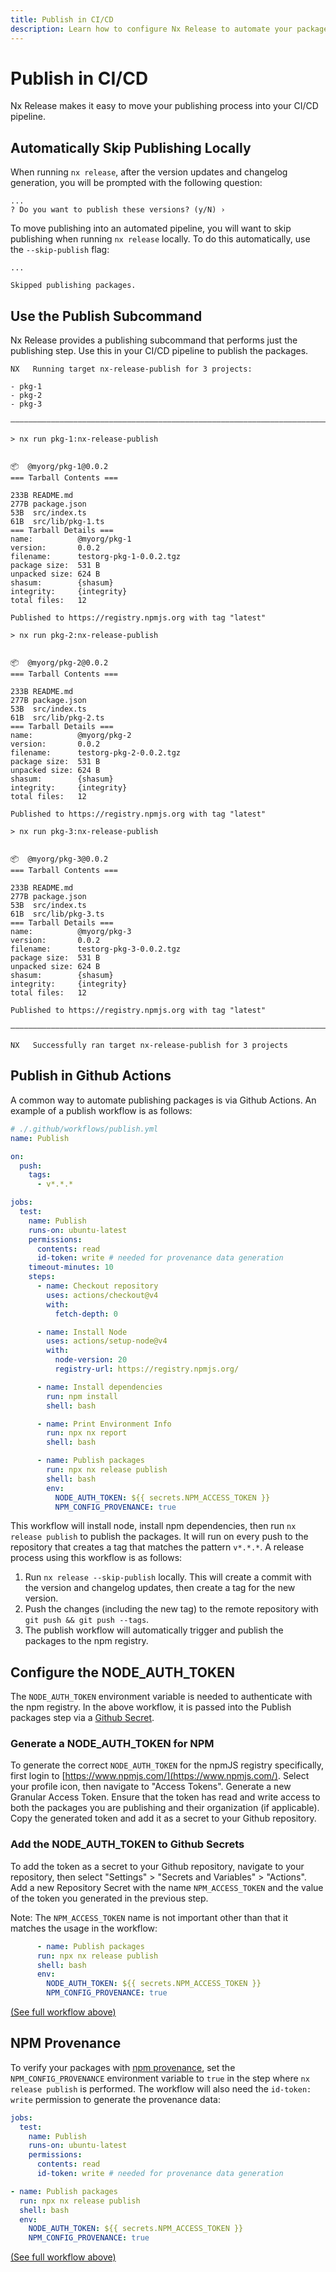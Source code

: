 ```yaml
---
title: Publish in CI/CD
description: Learn how to configure Nx Release to automate your package publishing process in CI/CD pipelines, including authentication, environment setup, and workflow examples.
---
```


# Publish in CI/CD

Nx Release makes it easy to move your publishing process into your CI/CD pipeline.

## Automatically Skip Publishing Locally

When running `nx release`, after the version updates and changelog generation, you will be prompted with the following question:

```{% command="nx release" %}
...
? Do you want to publish these versions? (y/N) ›
```

To move publishing into an automated pipeline, you will want to skip publishing when running `nx release` locally. To do this automatically, use the `--skip-publish` flag:

```{% command="nx release --skip-publish" %}
...

Skipped publishing packages.
```

## Use the Publish Subcommand

Nx Release provides a publishing subcommand that performs just the publishing step. Use this in your CI/CD pipeline to publish the packages.

```{% command="nx release publish" %}
NX   Running target nx-release-publish for 3 projects:

- pkg-1
- pkg-2
- pkg-3

—————————————————————————————————————————————————————————————————————————————————————————————————————————————————————————

> nx run pkg-1:nx-release-publish


📦  @myorg/pkg-1@0.0.2
=== Tarball Contents ===

233B README.md
277B package.json
53B  src/index.ts
61B  src/lib/pkg-1.ts
=== Tarball Details ===
name:          @myorg/pkg-1
version:       0.0.2
filename:      testorg-pkg-1-0.0.2.tgz
package size:  531 B
unpacked size: 624 B
shasum:        {shasum}
integrity:     {integrity}
total files:   12

Published to https://registry.npmjs.org with tag "latest"

> nx run pkg-2:nx-release-publish


📦  @myorg/pkg-2@0.0.2
=== Tarball Contents ===

233B README.md
277B package.json
53B  src/index.ts
61B  src/lib/pkg-2.ts
=== Tarball Details ===
name:          @myorg/pkg-2
version:       0.0.2
filename:      testorg-pkg-2-0.0.2.tgz
package size:  531 B
unpacked size: 624 B
shasum:        {shasum}
integrity:     {integrity}
total files:   12

Published to https://registry.npmjs.org with tag "latest"

> nx run pkg-3:nx-release-publish


📦  @myorg/pkg-3@0.0.2
=== Tarball Contents ===

233B README.md
277B package.json
53B  src/index.ts
61B  src/lib/pkg-3.ts
=== Tarball Details ===
name:          @myorg/pkg-3
version:       0.0.2
filename:      testorg-pkg-3-0.0.2.tgz
package size:  531 B
unpacked size: 624 B
shasum:        {shasum}
integrity:     {integrity}
total files:   12

Published to https://registry.npmjs.org with tag "latest"

—————————————————————————————————————————————————————————————————————————————————————————————————————————————————————————

NX   Successfully ran target nx-release-publish for 3 projects
```

## Publish in Github Actions

A common way to automate publishing packages is via Github Actions. An example of a publish workflow is as follows:

```yaml
# ./.github/workflows/publish.yml
name: Publish

on:
  push:
    tags:
      - v*.*.*

jobs:
  test:
    name: Publish
    runs-on: ubuntu-latest
    permissions:
      contents: read
      id-token: write # needed for provenance data generation
    timeout-minutes: 10
    steps:
      - name: Checkout repository
        uses: actions/checkout@v4
        with:
          fetch-depth: 0

      - name: Install Node
        uses: actions/setup-node@v4
        with:
          node-version: 20
          registry-url: https://registry.npmjs.org/

      - name: Install dependencies
        run: npm install
        shell: bash

      - name: Print Environment Info
        run: npx nx report
        shell: bash

      - name: Publish packages
        run: npx nx release publish
        shell: bash
        env:
          NODE_AUTH_TOKEN: ${{ secrets.NPM_ACCESS_TOKEN }}
          NPM_CONFIG_PROVENANCE: true
```

This workflow will install node, install npm dependencies, then run `nx release publish` to publish the packages. It will run on every push to the repository that creates a tag that matches the pattern `v*.*.*`. A release process using this workflow is as follows:

1. Run `nx release --skip-publish` locally. This will create a commit with the version and changelog updates, then create a tag for the new version.
2. Push the changes (including the new tag) to the remote repository with `git push && git push --tags`.
3. The publish workflow will automatically trigger and publish the packages to the npm registry.

## Configure the NODE_AUTH_TOKEN

The `NODE_AUTH_TOKEN` environment variable is needed to authenticate with the npm registry. In the above workflow, it is passed into the Publish packages step via a [Github Secret](https://docs.github.com/en/actions/reference/encrypted-secrets).

### Generate a NODE_AUTH_TOKEN for NPM

To generate the correct `NODE_AUTH_TOKEN` for the npmJS registry specifically, first login to [https://www.npmjs.com/](https://www.npmjs.com/). Select your profile icon, then navigate to "Access Tokens". Generate a new Granular Access Token. Ensure that the token has read and write access to both the packages you are publishing and their organization (if applicable). Copy the generated token and add it as a secret to your Github repository.

### Add the NODE_AUTH_TOKEN to Github Secrets

To add the token as a secret to your Github repository, navigate to your repository, then select "Settings" > "Secrets and Variables" > "Actions". Add a new Repository Secret with the name `NPM_ACCESS_TOKEN` and the value of the token you generated in the previous step.

Note: The `NPM_ACCESS_TOKEN` name is not important other than that it matches the usage in the workflow:

```yaml
      - name: Publish packages
      run: npx nx release publish
      shell: bash
      env:
        NODE_AUTH_TOKEN: ${{ secrets.NPM_ACCESS_TOKEN }}
        NPM_CONFIG_PROVENANCE: true
```

[(See full workflow above)](#publish-in-github-actions)

## NPM Provenance

To verify your packages with [npm provenance](https://docs.npmjs.com/generating-provenance-statements), set the `NPM_CONFIG_PROVENANCE` environment variable to `true` in the step where `nx release publish` is performed. The workflow will also need the `id-token: write` permission to generate the provenance data:

```yaml
jobs:
  test:
    name: Publish
    runs-on: ubuntu-latest
    permissions:
      contents: read
      id-token: write # needed for provenance data generation
```

```yaml
- name: Publish packages
  run: npx nx release publish
  shell: bash
  env:
    NODE_AUTH_TOKEN: ${{ secrets.NPM_ACCESS_TOKEN }}
    NPM_CONFIG_PROVENANCE: true
```

[(See full workflow above)](#publish-in-github-actions)
